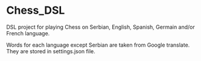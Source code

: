# Chess_DSL

DSL project for playing Chess on Serbian, English, Spanish, Germain and/or French language.

Words for each language except Serbian are taken from Google translate. They are stored in settings.json file.
